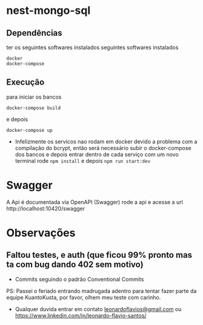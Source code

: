 # nest-mongo-sql
## Dependências
ter os seguintes softwares instalados seguintes softwares instalados  

```
docker   
docker-compose  
```

## Execução
para iniciar os bancos

 ```docker-compose build```

 e depois

 ```docker-compose up```


-  Infelizmente os servicos nao rodam em docker devido a problema com a compilação do bcrypt, então será necessário subir o docker-compose dos bancos e depois entrar dentro de cada serviço com um novo terminal rode ```npm install``` e depois ```npm run start:dev```

# Swagger

A Api é documentada via OpenAPI (Swagger)
rode a api e acesse a url  http://localhost:10420/swagger
# Observações
## Faltou testes, e auth (que ficou 99% pronto mas ta com bug dando 402 sem motivo)


- Commits seguindo o padrão Conventional Commits

PS: Passei o feriado entrando madrugada adentro para tentar fazer parte da equipe KuantoKusta, por favor, olhem meu teste com carinho.

- Qualquer duvida entrar em contato leonardoflavios@gmail.com ou https://www.linkedin.com/in/leonardo-flavio-santos/
